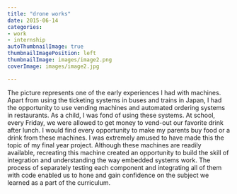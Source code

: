 ```yaml
---
title: "drone works"
date: 2015-06-14
categories:
- work
- internship
autoThumbnailImage: true
thumbnailImagePosition: left
thumbnailImage: images/image2.png
coverImage: images/image2.jpg

---
```


The picture represents one of the early experiences I had with machines. Apart from using the ticketing systems in buses and trains in Japan, I had the opportunity to use vending machines and automated ordering systems in restaurants. As a child, I was fond of using these systems. At school, every Friday, we were allowed to get money to vend-out our favorite drink after lunch. I would find every opportunity to  make my parents buy food or a drink from these machines. I was extremely amused to have made this the topic of my final year project. Although these machines are readily available, recreating this machine created an opportunity to build the skill of integration and understanding the way embedded systems work. The process of separately testing each component and integrating all of them with code enabled us to hone and gain confidence on the subject we learned as a part of the curriculum.
